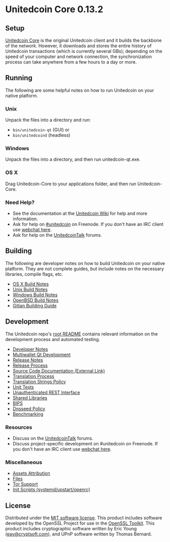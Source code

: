 Unitedcoin Core 0.13.2
=====================

Setup
---------------------
[Unitedcoin Core](http://unitedcoin.org/en/download) is the original Unitedcoin client and it builds the backbone of the network. However, it downloads and stores the entire history of Unitedcoin transactions (which is currently several GBs); depending on the speed of your computer and network connection, the synchronization process can take anywhere from a few hours to a day or more.

Running
---------------------
The following are some helpful notes on how to run Unitedcoin on your native platform.

### Unix

Unpack the files into a directory and run:

- `bin/unitedcoin-qt` (GUI) or
- `bin/unitedcoind` (headless)

### Windows

Unpack the files into a directory, and then run unitedcoin-qt.exe.

### OS X

Drag Unitedcoin-Core to your applications folder, and then run Unitedcoin-Core.

### Need Help?

* See the documentation at the [Unitedcoin Wiki](https://unitedcoin.info/)
for help and more information.
* Ask for help on [#unitedcoin](http://webchat.freenode.net?channels=unitedcoin) on Freenode. If you don't have an IRC client use [webchat here](http://webchat.freenode.net?channels=unitedcoin).
* Ask for help on the [UnitedcoinTalk](https://unitedcointalk.io/) forums.

Building
---------------------
The following are developer notes on how to build Unitedcoin on your native platform. They are not complete guides, but include notes on the necessary libraries, compile flags, etc.

- [OS X Build Notes](build-osx.md)
- [Unix Build Notes](build-unix.md)
- [Windows Build Notes](build-windows.md)
- [OpenBSD Build Notes](build-openbsd.md)
- [Gitian Building Guide](gitian-building.md)

Development
---------------------
The Unitedcoin repo's [root README](/README.md) contains relevant information on the development process and automated testing.

- [Developer Notes](developer-notes.md)
- [Multiwallet Qt Development](multiwallet-qt.md)
- [Release Notes](release-notes.md)
- [Release Process](release-process.md)
- [Source Code Documentation (External Link)](https://dev.visucore.com/bitcoin/doxygen/)
- [Translation Process](translation_process.md)
- [Translation Strings Policy](translation_strings_policy.md)
- [Unit Tests](unit-tests.md)
- [Unauthenticated REST Interface](REST-interface.md)
- [Shared Libraries](shared-libraries.md)
- [BIPS](bips.md)
- [Dnsseed Policy](dnsseed-policy.md)
- [Benchmarking](benchmarking.md)

### Resources
* Discuss on the [UnitedcoinTalk](https://unitedcointalk.io/) forums.
* Discuss project-specific development on #unitedcoin on Freenode. If you don't have an IRC client use [webchat here](http://webchat.freenode.net/?channels=unitedcoin).

### Miscellaneous
- [Assets Attribution](assets-attribution.md)
- [Files](files.md)
- [Tor Support](tor.md)
- [Init Scripts (systemd/upstart/openrc)](init.md)

License
---------------------
Distributed under the [MIT software license](http://www.opensource.org/licenses/mit-license.php).
This product includes software developed by the OpenSSL Project for use in the [OpenSSL Toolkit](https://www.openssl.org/). This product includes
cryptographic software written by Eric Young ([eay@cryptsoft.com](mailto:eay@cryptsoft.com)), and UPnP software written by Thomas Bernard.
